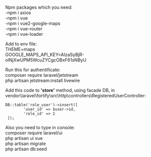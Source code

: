 Npm packages which you need:
   <br/> -npm i axios
    <br/>-npm i vue
    <br/>-npm i vue2-google-maps
    <br/>-npm i vue-router
   <br/> -npm i vue-loader

Add to env file:
    <br/>THEME=maps
   <br/> GOOGLE_MAPS_API_KEY=AIzaSyBjR-olNjXwUPM5WcuZYCgcOBxF61sNByU
   
Run this for authentificate:
   <br/> composer require laravel/jetstream
   <br/> php artisan jetstream:install livewire
    
Add this code to <b>'store'</b> method, using facade DB, in vendor\laravel\fortify\src\http\controllers\RegisteredUserController:

    DB::table('role_user')->insert([
            'user_id' => $user->id,
            'role_id' => 2
     ]);
     
Also you need to type in console:
    <br/>composer require laravel/ui
    <br/>php artisan ui vue
    <br/>php artisan migrate
    <br/>php artisan db:seed
    

